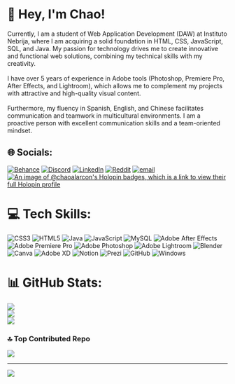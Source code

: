 # 🤩 Hey, I'm Chao!
Currently, I am a student of Web Application Development (DAW) at Instituto Nebrija, where I am acquiring a solid foundation in HTML, CSS, JavaScript, SQL, and Java. My passion for technology drives me to create innovative and functional web solutions, combining my technical skills with my creativity.<br><br>I have over 5 years of experience in Adobe tools (Photoshop, Premiere Pro, After Effects, and Lightroom), which allows me to complement my projects with attractive and high-quality visual content.<br><br>Furthermore, my fluency in Spanish, English, and Chinese facilitates communication and teamwork in multicultural environments. I am a proactive person with excellent communication skills and a team-oriented mindset.


## 🌐 Socials:
[![Behance](https://img.shields.io/badge/Behance-1769ff?logo=behance&logoColor=white)](https://www.behance.net/gunplus03) [![Discord](https://img.shields.io/badge/Discord-%237289DA.svg?logo=discord&logoColor=white)](https://discord.gg/828294526581997628) [![LinkedIn](https://img.shields.io/badge/LinkedIn-%230077B5.svg?logo=linkedin&logoColor=white)](https://www.linkedin.com/in/chao-alarc%C3%B3n/) [![Reddit](https://img.shields.io/badge/Reddit-%23FF4500.svg?logo=Reddit&logoColor=white)](https://reddit.com/user/ChaoChelo) [![email](https://img.shields.io/badge/Email-D14836?logo=gmail&logoColor=white)](mailto:chaoalarcon01@gmail.com) [![An image of @chaoalarcon's Holopin badges, which is a link to view their full Holopin profile](https://holopin.me/chaoalarcon)](https://holopin.io/@chaoalarcon) 

# 💻 Tech Skills:
![CSS3](https://img.shields.io/badge/css3-%231572B6.svg?style=for-the-badge&logo=css3&logoColor=white) ![HTML5](https://img.shields.io/badge/html5-%23E34F26.svg?style=for-the-badge&logo=html5&logoColor=white) ![Java](https://img.shields.io/badge/java-%23ED8B00.svg?style=for-the-badge&logo=openjdk&logoColor=white) ![JavaScript](https://img.shields.io/badge/javascript-%23323330.svg?style=for-the-badge&logo=javascript&logoColor=%23F7DF1E) ![MySQL](https://img.shields.io/badge/mysql-4479A1.svg?style=for-the-badge&logo=mysql&logoColor=white) ![Adobe After Effects](https://img.shields.io/badge/Adobe%20After%20Effects-9999FF.svg?style=for-the-badge&logo=Adobe%20After%20Effects&logoColor=white) ![Adobe Premiere Pro](https://img.shields.io/badge/Adobe%20Premiere%20Pro-9999FF.svg?style=for-the-badge&logo=Adobe%20Premiere%20Pro&logoColor=white) ![Adobe Photoshop](https://img.shields.io/badge/adobe%20photoshop-%2331A8FF.svg?style=for-the-badge&logo=adobe%20photoshop&logoColor=white) ![Adobe Lightroom](https://img.shields.io/badge/Adobe%20Lightroom-31A8FF.svg?style=for-the-badge&logo=Adobe%20Lightroom&logoColor=white) ![Blender](https://img.shields.io/badge/blender-%23F5792A.svg?style=for-the-badge&logo=blender&logoColor=white) ![Canva](https://img.shields.io/badge/Canva-%2300C4CC.svg?style=for-the-badge&logo=Canva&logoColor=white) ![Adobe XD](https://img.shields.io/badge/Adobe%20XD-470137?style=for-the-badge&logo=Adobe%20XD&logoColor=#FF61F6) ![Notion](https://img.shields.io/badge/Notion-%23000000.svg?style=for-the-badge&logo=notion&logoColor=white) ![Prezi](https://img.shields.io/badge/Prezi-%23000000.svg?style=for-the-badge&logo=Prezi&logoColor=white) ![GitHub](https://img.shields.io/badge/github-%23121011.svg?style=for-the-badge&logo=github&logoColor=white) ![Windows](https://img.shields.io/badge/Windows-0078D6?style=for-the-badge&logo=windows&logoColor=white)
# 📊 GitHub Stats:
![](https://github-readme-stats.vercel.app/api?username=ChaoAlarcon&theme=prussian&hide_border=false&include_all_commits=true&count_private=false)<br/>
![](https://nirzak-streak-stats.vercel.app/?user=ChaoAlarcon&theme=prussian&hide_border=false)<br/>
![](https://github-readme-stats.vercel.app/api/top-langs/?username=ChaoAlarcon&theme=prussian&hide_border=false&include_all_commits=true&count_private=false&layout=compact)

### 🔝 Top Contributed Repo
![](https://github-contributor-stats.vercel.app/api?username=ChaoAlarcon&limit=5&theme=prussian&combine_all_yearly_contributions=true)

---
[![](https://visitcount.itsvg.in/api?id=ChaoAlarcon&icon=0&color=0)](https://visitcount.itsvg.in)

